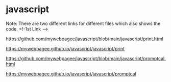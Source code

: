 # javascript

Note: There are two different links for different files which also shows the code.
<!-1st Link  -->
<!-- Link to the code -->
https://github.com/mywebpagee/javascript/blob/main/javascript/print.html

<!--Link to the webpage -->
https://mywebpagee.github.io/javascript/javascript/print



<!--Second Link  -->

<!--Link to the coe  -->

https://github.com/mywebpagee/javascript/blob/main/javascript/promptcal.html


<!--Link to the calculation  -->
https://mywebpagee.github.io/javascript/javascript/promptcal
